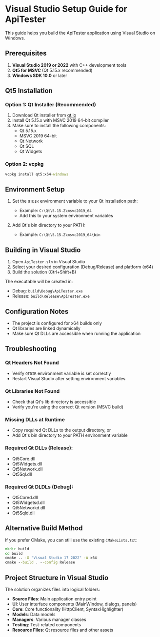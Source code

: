 # Visual Studio Setup Guide for ApiTester

This guide helps you build the ApiTester application using Visual Studio on Windows.

## Prerequisites

1. **Visual Studio 2019 or 2022** with C++ development tools
2. **Qt5 for MSVC** (Qt 5.15.x recommended)
3. **Windows SDK 10.0** or later

## Qt5 Installation

### Option 1: Qt Installer (Recommended)
1. Download Qt installer from [qt.io](https://www.qt.io/download-qt-installer)
2. Install Qt 5.15.x with MSVC 2019 64-bit compiler
3. Make sure to install the following components:
   - Qt 5.15.x
   - MSVC 2019 64-bit
   - Qt Network
   - Qt SQL
   - Qt Widgets

### Option 2: vcpkg
```cmd
vcpkg install qt5:x64-windows
```

## Environment Setup

1. Set the `QTDIR` environment variable to your Qt installation path:
   - Example: `C:\Qt\5.15.2\msvc2019_64`
   - Add this to your system environment variables

2. Add Qt's bin directory to your PATH:
   - Example: `C:\Qt\5.15.2\msvc2019_64\bin`

## Building in Visual Studio

1. Open `ApiTester.sln` in Visual Studio
2. Select your desired configuration (Debug/Release) and platform (x64)
3. Build the solution (Ctrl+Shift+B)

The executable will be created in:
- Debug: `build\Debug\ApiTester.exe`
- Release: `build\Release\ApiTester.exe`

## Configuration Notes

- The project is configured for x64 builds only
- Qt libraries are linked dynamically
- Make sure Qt DLLs are accessible when running the application

## Troubleshooting

### Qt Headers Not Found
- Verify `QTDIR` environment variable is set correctly
- Restart Visual Studio after setting environment variables

### Qt Libraries Not Found
- Check that Qt's lib directory is accessible
- Verify you're using the correct Qt version (MSVC build)

### Missing DLLs at Runtime
- Copy required Qt DLLs to the output directory, or
- Add Qt's bin directory to your PATH environment variable

### Required Qt DLLs (Release):
- Qt5Core.dll
- Qt5Widgets.dll
- Qt5Network.dll
- Qt5Sql.dll

### Required Qt DLDLs (Debug):
- Qt5Cored.dll
- Qt5Widgetsd.dll
- Qt5Networkd.dll
- Qt5Sqld.dll

## Alternative Build Method

If you prefer CMake, you can still use the existing `CMakeLists.txt`:

```cmd
mkdir build
cd build
cmake .. -G "Visual Studio 17 2022" -A x64
cmake --build . --config Release
```

## Project Structure in Visual Studio

The solution organizes files into logical folders:
- **Source Files**: Main application entry point
- **UI**: User interface components (MainWindow, dialogs, panels)
- **Core**: Core functionality (HttpClient, SyntaxHighlighter)
- **Models**: Data models
- **Managers**: Various manager classes
- **Testing**: Test-related components
- **Resource Files**: Qt resource files and other assets